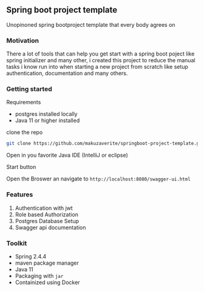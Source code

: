 ## Spring boot project template


Unopinoned spring bootproject template that every body agrees on


### Motivation

There a lot of tools that can help you get start with a spring boot poject like spring initializer and many other, i created this project to reduce the manual tasks i know run into when starting a new project from scratch like setup authentication, documentation and many others.


### Getting started


Requirements

- postgres installed locally
- Java 11 or higher installed

clone the repo

```bash
git clone https://github.com/makuzaverite/springboot-project-template.git
```

Open in you favorite Java IDE (IntelliJ or eclipse)

Start button

Open the Broswer an navigate to `http://localhost:8080/swagger-ui.html`

### Features

1. Authentication with jwt
2. Role based Authorization
3. Postgres Database Setup
4. Swagger api documentation



### Toolkit

- Spring 2.4.4
- maven package manager
- Java 11
- Packaging with `jar`
- Containized using Docker
